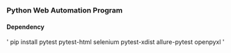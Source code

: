 ### Python Web Automation Program
#### Dependency
'
pip install pytest pytest-html selenium pytest-xdist allure-pytest openpyxl
'
